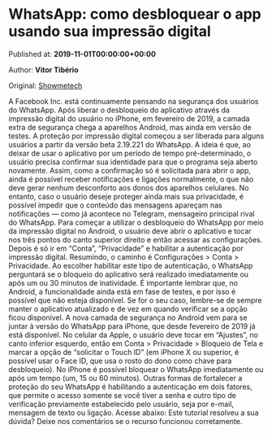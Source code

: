 
# WhatsApp: como desbloquear o app usando sua impressão digital

Published at: **2019-11-01T00:00:00+00:00**

Author: **Vitor Tibério**

Original: [Showmetech](https://www.showmetech.com.br/whatsapp-como-desbloquear-o-app-com-sua-id/)

A Facebook Inc. está continuamente pensando na segurança dos usuários do WhatsApp. Após liberar o desbloqueio do aplicativo através da impressão digital do usuário no iPhone, em fevereiro de 2019, a camada extra de segurança chega a aparelhos Android, mas ainda em versão de testes.
A proteção por impressão digital começou a ser liberada para alguns usuários a partir da versão beta 2.19.221 do WhatsApp. A ideia é que, ao deixar de usar o aplicativo por um período de tempo pré-determinado, o usuário precisa confirmar sua identidade para que o programa seja aberto novamente.
Assim, como a confirmação só é solicitada para abrir o app, ainda é possível receber notificações e ligações normalmente, o que não deve gerar nenhum desconforto aos donos dos aparelhos celulares. No entanto, caso o usuário deseje proteger ainda mais sua privacidade, é possível impedir que o conteúdo das mensagens apareçam nas notificações — como já acontece no Telegram, mensageiro principal rival do WhatsApp.
Para começar a utilizar o desbloqueio do WhatsApp por meio da impressão digital no Android, o usuário deve abrir o aplicativo e tocar nos três pontos do canto superior direito e então acessar as configurações. Depois é só ir em “Conta”, “Privacidade” e habilitar a autenticação por impressão digital. Resumindo, o caminho é Configurações > Conta > Privacidade.
Ao escolher habilitar este tipo de autenticação, o WhatsApp perguntará se o bloqueio do aplicativo será realizado imediatamente ou após um ou 30 minutos de inatividade. É importante lembrar que, no Android, a funcionalidade ainda está em fase de testes, e por isso é possível que não esteja disponível. Se for o seu caso, lembre-se de sempre manter o aplicativo atualizado e de vez em quando verificar se a opção ficou disponível.
A nova camada de segurança no Android vem para se juntar à versão do WhatsApp para iPhone, que desde fevereiro de 2019 já está disponível. No celular da Apple, o usuário deve tocar em “Ajustes”, no canto inferior esquerdo, então em Conta > Privacidade > Bloqueio de Tela e marcar a opção de “solicitar o Touch ID” (em iPhone X ou superior, é possível usar o Face ID, que usa o rosto do dono como chave para desbloqueio).
No iPhone é possível bloquear o WhatsApp imediatamente ou após um tempo (um, 15 ou 60 minutos).
Outras formas de fortalecer a proteção do seu WhatsApp é habilitando a autenticação em dois fatores, que permite o acesso somente se você tiver a senha e outro tipo de verificação previamente estabelecido pelo usuário, seja por e-mail, mensagem de texto ou ligação. Acesse abaixo:
Este tutorial resolveu a sua dúvida? Deixe nos comentários se o recurso funcionou corretamente.
